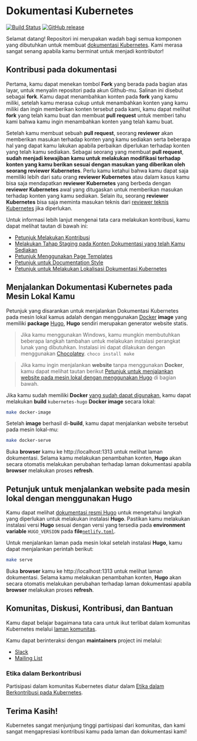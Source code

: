 # Dokumentasi Kubernetes

[![Build Status](https://api.travis-ci.org/kubernetes/website.svg?branch=master)](https://travis-ci.org/kubernetes/website)
[![GitHub release](https://img.shields.io/github/release/kubernetes/website.svg)](https://github.com/kubernetes/website/releases/latest)

Selamat datang! Repositori ini merupakan wadah bagi semua komponen yang
dibutuhkan untuk membuat [dokumentasi Kubernetes](https://kubernetes.io/). Kami
merasa sangat senang apabila kamu berminat untuk menjadi kontributor!

## Kontribusi pada dokumentasi

Pertama, kamu dapat menekan tombol **Fork** yang berada pada bagian atas layar,
untuk menyalin repositori pada akun Github-mu. Salinan ini disebut sebagai
**fork**. Kamu dapat menambahkan konten pada **fork** yang kamu miliki, setelah
kamu merasa cukup untuk menambahkan konten yang kamu miliki dan ingin memberikan
konten tersebut pada kami, kamu dapat melihat **fork** yang telah kamu buat dan
membuat **pull request** untuk memberi tahu kami bahwa kamu ingin menambahkan
konten yang telah kamu buat.

Setelah kamu membuat sebuah **pull request**, seorang **reviewer** akan
memberikan masukan terhadap konten yang kamu sediakan serta beberapa hal yang
dapat kamu lakukan apabila perbaikan diperlukan terhadap konten yang telah kamu
sediakan. Sebagai seorang yang membuat **pull request**, **sudah menjadi
kewajiban kamu untuk melakukan modifikasi terhadap konten yang kamu berikan
sesuai dengan masukan yang diberikan oleh seorang reviewer Kubernetes**. Perlu
kamu ketahui bahwa kamu dapat saja memiliki lebih dari satu orang **reviewer
Kubernetes** atau dalam kasus kamu bisa saja mendapatkan **reviewer Kubernetes**
yang berbeda dengan **reviewer Kubernetes** awal yang ditugaskan untuk
memberikan masukan terhadap konten yang kamu sediakan. Selain itu, seorang
**reviewer Kubernetes** bisa saja meminta masukan teknis dari
[reviewer teknis Kubernetes](https://github.com/kubernetes/website/wiki/Tech-reviewers)
jika diperlukan.

Untuk informasi lebih lanjut mengenai tata cara melakukan kontribusi, kamu dapat
melihat tautan di bawah ini:

- [Petunjuk Melakukan Kontribusi](https://kubernetes.io/docs/contribute/start/)
- [Melakukan Tahap Staging pada Konten Dokumentasi yang telah Kamu Sediakan](http://kubernetes.io/docs/contribute/intermediate#view-your-changes-locally)
- [Petunjuk Menggunakan Page Templates](http://kubernetes.io/docs/contribute/style/page-templates/)
- [Petunjuk untuk Documentation Style](http://kubernetes.io/docs/contribute/style/style-guide/)
- [Petunjuk untuk Melakukan Lokalisasi Dokumentasi Kubernetes](https://kubernetes.io/docs/contribute/localization/)

## Menjalankan Dokumentasi Kubernetes pada Mesin Lokal Kamu

Petunjuk yang disarankan untuk menjalankan Dokumentasi Kubernetes pada mesin
lokal kamus adalah dengan menggunakan [Docker](https://docker.com) **image**
yang memiliki **package** [Hugo](https://gohugo.io), **Hugo** sendiri merupakan
generator website statis.

> Jika kamu menggunakan Windows, kamu mungkin membutuhkan beberapa langkah
> tambahan untuk melakukan instalasi perangkat lunak yang dibutuhkan. Instalasi
> ini dapat dilakukan dengan menggunakan [Chocolatey](https://chocolatey.org).
> `choco install make`

> Jika kamu ingin menjalankan **website** tanpa menggunakan **Docker**, kamu
> dapat melihat tautan berikut
> [Petunjuk untuk menjalankan website pada mesin lokal dengan menggunakan Hugo](#petunjuk-untuk-menjalankan-website-pada-mesin-lokal-dengan-menggunakan-hugo)
> di bagian bawah.

Jika kamu sudah memiliki **Docker**
[yang sudah dapat digunakan](https://www.docker.com/get-started), kamu dapat
melakukan **build** `kubernetes-hugo` **Docker image** secara lokal:

```bash
make docker-image
```

Setelah **image** berhasil di-**build**, kamu dapat menjalankan website tersebut
pada mesin lokal-mu:

```bash
make docker-serve
```

Buka **browser** kamu ke http://localhost:1313 untuk melihat laman dokumentasi.
Selama kamu melakukan penambahan konten, **Hugo** akan secara otomatis melakukan
perubahan terhadap laman dokumentasi apabila **browser** melakukan proses
**refresh**.

## Petunjuk untuk menjalankan website pada mesin lokal dengan menggunakan Hugo

Kamu dapat melihat
[dokumentasi resmi Hugo](https://gohugo.io/getting-started/installing/) untuk
mengetahui langkah yang diperlukan untuk melakukan instalasi **Hugo**. Pastikan
kamu melakukan instalasi versi **Hugo** sesuai dengan versi yang tersedia pada
**environment variable** `HUGO_VERSION` pada
**file**[`netlify.toml`](netlify.toml#L9).

Untuk menjalankan laman pada mesin lokal setelah instalasi **Hugo**, kamu dapat
menjalankan perintah berikut:

```bash
make serve
```

Buka **browser** kamu ke http://localhost:1313 untuk melihat laman dokumentasi.
Selama kamu melakukan penambahan konten, **Hugo** akan secara otomatis melakukan
perubahan terhadap laman dokumentasi apabila **browser** melakukan proses
**refresh**.

## Komunitas, Diskusi, Kontribusi, dan Bantuan

Kamu dapat belajar bagaimana tata cara untuk ikut terlibat dalam komunitas
Kubernetes melalui [laman komunitas](http://kubernetes.io/community/).

Kamu dapat berinteraksi dengan **maintainers** project ini melalui:

- [Slack](https://kubernetes.slack.com/messages/sig-docs)
- [Mailing List](https://groups.google.com/forum/#!forum/kubernetes-sig-docs)

### Etika dalam Berkontribusi

Partisipasi dalam komunitas Kubernetes diatur dalam
[Etika dalam Berkontribusi pada Kubernetes](code-of-conduct.md).

## Terima Kasih!

Kubernetes sangat menjunjung tinggi partisipasi dari komunitas, dan kami sangat
mengapresiasi kontribusi kamu pada laman dan dokumentasi kami!
